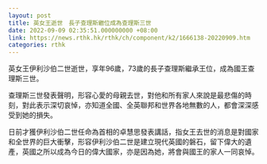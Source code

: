 ```yaml
---
layout: post
title: 英女王逝世　長子查理斯繼位成為查理斯三世
date: 2022-09-09 02:35:51.000000000 +08:00
link: https://news.rthk.hk/rthk/ch/component/k2/1666138-20220909.htm
categories: rthk
---
```


英女王伊利沙伯二世逝世，享年96歲，73歲的長子查理斯繼承王位，成為國王查理斯三世。

查理斯三世發表聲明，形容心愛的母親去世，對他和所有家人來說是最悲傷的時刻，對此表示深切哀悼，亦知道全國、全英聯邦和世界各地無數的人，都會深深感受到她的損失。

日前才獲伊利沙伯二世任命為首相的卓慧思發表講話，指女王去世的消息是對國家和全世界的巨大衝擊，形容伊利沙伯二世是建立現代英國的磐石，留下偉大的遺產，英國之所以成為今日的偉大國家，亦是因為她，將會與國王的家人一同哀悼。
